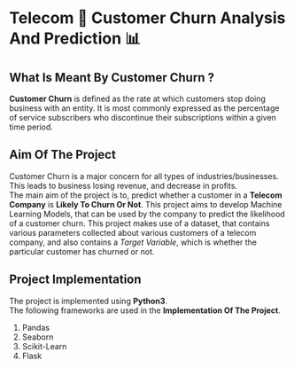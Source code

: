 # Telecom :iphone: Customer Churn Analysis And Prediction :bar_chart:
## What Is Meant By Customer Churn ?
**Customer Churn** is defined as the rate at which customers stop doing business with an entity. It is most commonly expressed as the percentage of service subscribers who discontinue their subscriptions within a given time period.
## Aim Of The Project
Customer Churn is a major concern for all types of industries/businesses. This leads to business losing revenue, and decrease in profits.<br>
The main aim of the project is to, predict whether a customer in a **Telecom Company** is **Likely To Churn Or Not**. This project aims to develop Machine Learning Models, that can be used by the company to predict the likelihood of a customer churn. This project makes use of a dataset, that contains various parameters collected about various customers of a telecom company, and also contains a *Target Variable*, which is whether the particular customer has churned or not.
## Project Implementation
The project is implemented using **Python3**.<br>
The following frameworks are used in the **Implementation Of The Project**.<br>
1. Pandas
2. Seaborn
3. Scikit-Learn</b></li>
4. Flask
